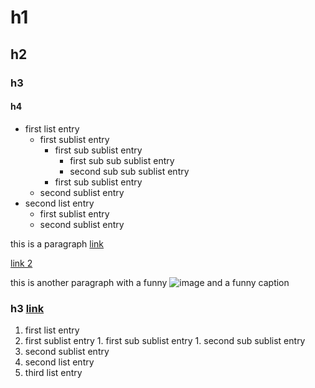 # h1

## h2

### h3

#### h4

* first list entry
  * first sublist entry
    * first sub sublist entry
      * first sub sub sublist entry
      * second sub sub sublist entry
    * first sub sublist entry
  * second sublist entry
* second list entry
  * first sublist entry
  * second sublist entry

this is a paragraph [link](http://test.example)

[link 2](http://this.is.another.link)

this is another paragraph with a funny ![image](http://server.tld/image.gif) and a funny caption

### h3 [link](http://test.example)

1. first list entry
  1. first sublist entry
    1. first sub sublist entry
    1. second sub sublist entry
  1. second sublist entry
1. second list entry
1. third list entry
